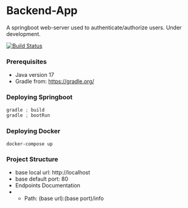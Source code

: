 # Backend-App
A springboot web-server used to authenticate/authorize users. Under development.

[![Build Status](https://travis-ci.org/joemccann/dillinger.svg?branch=master)]()
### Prerequisites
* Java version 17
* Gradle from: https://gradle.org/


### Deploying Springboot
```javascript 
gradle ; build
gradle ; bootRun 
```

### Deploying Docker
```docker
docker-compose up
```
### Project Structure
* base local url: http://localhost
* base default port: 80
* Endpoints Documentation
* *   Path: (base url):(base port)/info